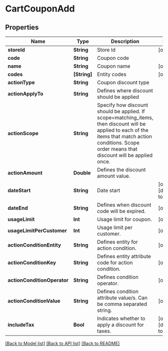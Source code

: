 # CartCouponAdd

## Properties
Name | Type | Description | Notes
------------ | ------------- | ------------- | -------------
**storeId** | **String** | Store Id | [optional] 
**code** | **String** | Coupon code | 
**name** | **String** | Coupon name | [optional] 
**codes** | **[String]** | Entity codes | [optional] 
**actionType** | **String** | Coupon discount type | 
**actionApplyTo** | **String** | Defines where discount should be applied | 
**actionScope** | **String** | Specify how discount should be applied. If scope&#x3D;matching_items, then discount will be applied to each of the items that match action conditions. Scope order means that discount will be applied once. | 
**actionAmount** | **Double** | Defines the discount amount value. | 
**dateStart** | **String** | Date start | [optional] [default to "now"]
**dateEnd** | **String** | Defines when discount code will be expired. | [optional] 
**usageLimit** | **Int** | Usage limit for coupon. | [optional] 
**usageLimitPerCustomer** | **Int** | Usage limit per customer. | [optional] 
**actionConditionEntity** | **String** | Defines entity for action condition. | [optional] 
**actionConditionKey** | **String** | Defines entity attribute code for action condition. | [optional] 
**actionConditionOperator** | **String** | Defines condition operator. | [optional] 
**actionConditionValue** | **String** | Defines condition attribute value/s. Can be comma separated string. | [optional] 
**includeTax** | **Bool** | Indicates whether to apply a discount for taxes. | [optional] [default to false]

[[Back to Model list]](../README.md#documentation-for-models) [[Back to API list]](../README.md#documentation-for-api-endpoints) [[Back to README]](../README.md)


